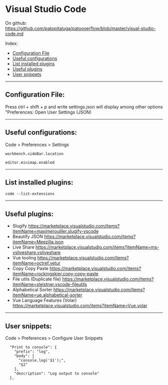 # Visual Studio Code

On github: https://github.com/patopitaluga/patooverflow/blob/master/visual-studio-code.md

Index:
* [Configuration File](#configuration-file)
* [Useful configurations](#useful-configurations)
* [List installed plugins](#list-installed-plugins)
* [Useful plugins](#useful-plugins)
* [User snippets](#user-snippets)

------

## <a name="configuration-file"></a> Configuration File:

Press ctrl + shift + p and write settings.json will display among other options "Preferences: Open User Settings (JSON)

------

## <a name="useful-configurations"></a> Useful configurations:

Code > Preferences > Settings
```
workbench.sideBar.location
```

```
editor.minimap.enabled
```

------

## <a name="list-installed-plugins"></a> List installed plugins:

```
code --list-extensions
```

------

## <a name="useful-plugins"></a> Useful plugins:

- Slugify https://marketplace.visualstudio.com/items?itemName=maximerouiller.slugify-vscode
- Beautify JSON https://marketplace.visualstudio.com/items?itemName=Meezilla.json
- Live Share https://marketplace.visualstudio.com/items?itemName=ms-vsliveshare.vsliveshare
- Vue tooling https://marketplace.visualstudio.com/items?itemName=octref.vetur
- Copy Copy Paste https://marketplace.visualstudio.com/items?itemName=rockingskier.copy-copy-paste
- File utils (Duplicate file) https://marketplace.visualstudio.com/items?itemName=sleistner.vscode-fileutils
- Alphabetical Sorter https://marketplace.visualstudio.com/items?itemName=ue.alphabetical-sorter
- Vue Language Features (Volar) https://marketplace.visualstudio.com/items?itemName=Vue.volar

------

## <a name="user-snippets"></a> User snippets:

Code > Preferences > Configure User Snippets

```
  "Print to console": {
    "prefix": "log",
    "body": [
      "console.log('$1');",
      "$2"
    ],
    "description": "Log output to console"
  },
```


